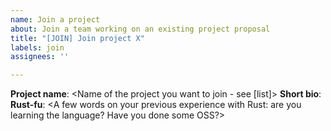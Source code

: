 ```yaml
---
name: Join a project
about: Join a team working on an existing project proposal
title: "[JOIN] Join project X"
labels: join
assignees: ''

---
```


**Project name**: <Name of the project you want to join - see [list]>
**Short bio**: <A few words about yourself>
**Rust-fu**: <A few words on your previous experience with Rust: are you learning the language? Have you done some OSS?>
